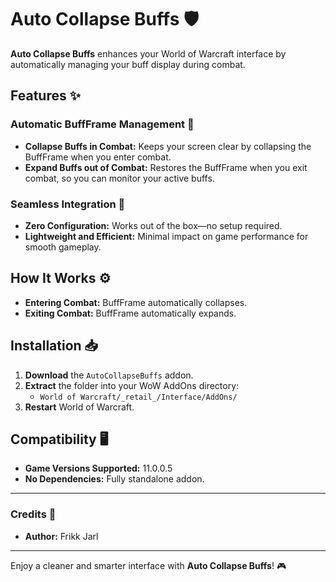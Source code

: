 # Auto Collapse Buffs 🛡️

**Auto Collapse Buffs** enhances your World of Warcraft interface by automatically managing your buff display during combat.

## Features ✨

### Automatic BuffFrame Management 🔄

- **Collapse Buffs in Combat:** Keeps your screen clear by collapsing the BuffFrame when you enter combat.
- **Expand Buffs out of Combat:** Restores the BuffFrame when you exit combat, so you can monitor your active buffs.

### Seamless Integration 🧩

- **Zero Configuration:** Works out of the box—no setup required.
- **Lightweight and Efficient:** Minimal impact on game performance for smooth gameplay.

## How It Works ⚙️

- **Entering Combat:** BuffFrame automatically collapses.
- **Exiting Combat:** BuffFrame automatically expands.

## Installation 📥

1. **Download** the `AutoCollapseBuffs` addon.
2. **Extract** the folder into your WoW AddOns directory:
   - `World of Warcraft/_retail_/Interface/AddOns/`
3. **Restart** World of Warcraft.

## Compatibility 🖥️

- **Game Versions Supported:** 11.0.0.5
- **No Dependencies:** Fully standalone addon.

---

### Credits 🙌

- **Author:** Frikk Jarl

---

Enjoy a cleaner and smarter interface with **Auto Collapse Buffs**! 🎮
